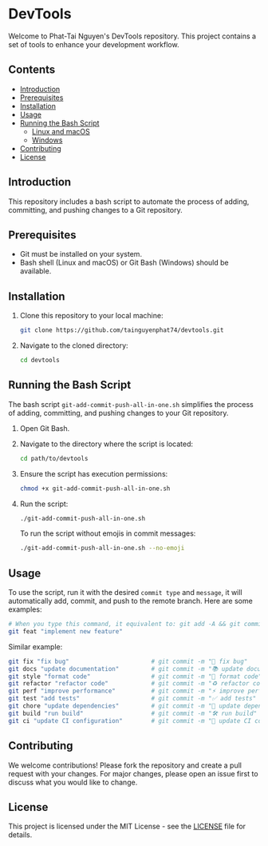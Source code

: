 # DevTools

Welcome to Phat-Tai Nguyen's DevTools repository. This project contains a set of tools to enhance your development workflow.

## Contents

- [Introduction](#introduction)
- [Prerequisites](#prerequisites)
- [Installation](#installation)
- [Usage](#usage)
- [Running the Bash Script](#running-the-bash-script)
  - [Linux and macOS](#linux-and-macos)
  - [Windows](#windows)
- [Contributing](#contributing)
- [License](#license)

## Introduction

This repository includes a bash script to automate the process of adding, committing, and pushing changes to a Git repository.

## Prerequisites

- Git must be installed on your system.
- Bash shell (Linux and macOS) or Git Bash (Windows) should be available.

## Installation

1. Clone this repository to your local machine:

    ```bash
    git clone https://github.com/tainguyenphat74/devtools.git
    ```

2. Navigate to the cloned directory:

    ```bash
    cd devtools
    ```

## Running the Bash Script
The bash script `git-add-commit-push-all-in-one.sh` simplifies the process of adding, committing, and pushing changes to your Git repository.

1. Open Git Bash.

2. Navigate to the directory where the script is located:

    ```bash
    cd path/to/devtools
    ```

3. Ensure the script has execution permissions:

    ```bash
    chmod +x git-add-commit-push-all-in-one.sh
    ```

4. Run the script:

    ```bash
    ./git-add-commit-push-all-in-one.sh
    ```

    To run the script without emojis in commit messages:

    ```bash
    ./git-add-commit-push-all-in-one.sh --no-emoji
    ```

## Usage

To use the script, run it with the desired `commit type` and `message`, it will automatically add, commit, and push to the remote branch. Here are some examples:

```bash
# When you type this command, it equivalent to: git add -A && git commit -m "✨ implement new feature" && git push
git feat "implement new feature"
```
Similar example:
```bash
git fix "fix bug"                       # git commit -m "🐛 fix bug"
git docs "update documentation"         # git commit -m "📚 update documentation"
git style "format code"                 # git commit -m "💄 format code"
git refactor "refactor code"            # git commit -m "♻️ refactor code"
git perf "improve performance"          # git commit -m "⚡ improve performance"
git test "add tests"                    # git commit -m "✅ add tests"
git chore "update dependencies"         # git commit -m "🔧 update dependencies"
git build "run build"                   # git commit -m "🛠️ run build"
git ci "update CI configuration"        # git commit -m "👷 update CI configuration"
```

## Contributing
We welcome contributions! Please fork the repository and create a pull request with your changes. For major changes, please open an issue first to discuss what you would like to change.

## License
This project is licensed under the MIT License - see the [LICENSE](LICENSE) file for details.
